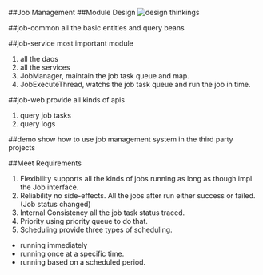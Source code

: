 ##Job Management
##Module Design
![design thinkings](docs/desgin.jpeg)


##job-common
all the basic entities and query beans

##job-service
most important module
1. all the daos
2. all the services
3. JobManager, maintain the job task queue and map.
4. JobExecuteThread, watchs the job task queue and run the job in time.


##job-web
provide all kinds of apis
1. query job tasks
2. query logs


##demo
show how to use job management system in the third party projects



##Meet Requirements
1. Flexibility
supports all the kinds of jobs running as long as though impl the Job interface.
2. Reliability
no side-effects. All the jobs after run either success or failed. (Job status changed)
3. Internal Consistency
all the job task status traced.
4. Priority
using priority queue to do that.
5. Scheduling
provide three types of scheduling. 
 * running immediately
 * running once at a specific time.
 * running based on a scheduled period. 

